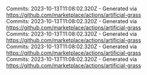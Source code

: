 Commits: 2023-10-13T11:08:02.320Z - Generated via https://github.com/marketplace/actions/artificial-grass
<br>
Commits: 2023-10-13T11:08:02.320Z - Generated via https://github.com/marketplace/actions/artificial-grass
<br>
Commits: 2023-10-13T11:08:02.320Z - Generated via https://github.com/marketplace/actions/artificial-grass
<br>
Commits: 2023-10-13T11:08:02.320Z - Generated via https://github.com/marketplace/actions/artificial-grass
<br>
Commits: 2023-10-13T11:08:02.320Z - Generated via https://github.com/marketplace/actions/artificial-grass
<br>
